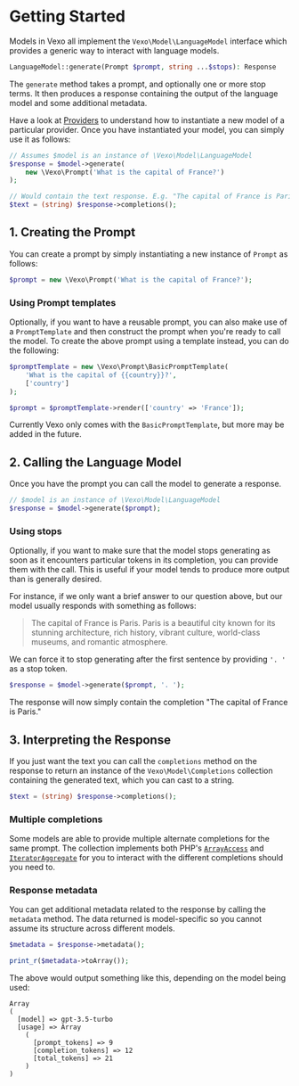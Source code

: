 # Getting Started

Models in Vexo all implement the `Vexo\Model\LanguageModel` interface which provides a generic way to interact with language models.

```php
LanguageModel::generate(Prompt $prompt, string ...$stops): Response
```

The `generate` method takes a prompt, and optionally one or more stop terms. It then produces a response containing the output of the language model and some additional metadata.

Have a look at [Providers](providers/) to understand how to instantiate a new model of a particular provider. Once you have instantiated your model, you can simply use it as follows:

```php
// Assumes $model is an instance of \Vexo\Model\LanguageModel
$response = $model->generate(
    new \Vexo\Prompt('What is the capital of France?')
);

// Would contain the text response. E.g. "The capital of France is Paris."
$text = (string) $response->completions();
```

## 1. Creating the Prompt

You can create a prompt by simply instantiating a new instance of `Prompt` as follows:

```php
$prompt = new \Vexo\Prompt('What is the capital of France?');
```

### Using Prompt templates

Optionally, if you want to have a reusable prompt, you can also make use of a `PromptTemplate` and then construct the prompt when you're ready to call the model. To create the above prompt using a template instead, you can do the following:

```php
$promptTemplate = new \Vexo\Prompt\BasicPromptTemplate(
    'What is the capital of {{country}}?',
    ['country']
);

$prompt = $promptTemplate->render(['country' => 'France']);
```

Currently Vexo only comes with the `BasicPromptTemplate`, but more may be added in the future.

## 2. Calling the Language Model

Once you have the prompt you can call the model to generate a response.

```php
// $model is an instance of \Vexo\Model\LanguageModel
$response = $model->generate($prompt);
```

### Using stops

Optionally, if you want to make sure that the model stops generating as soon as it encounters particular tokens in its completion, you can provide them with the call. This is useful if your model tends to produce more output than is generally desired.

For instance, if we only want a brief answer to our question above, but our model usually responds with something as follows:

> The capital of France is Paris. Paris is a beautiful city known for its stunning architecture, rich history, vibrant culture, world-class museums, and romantic atmosphere.

We can force it to stop generating after the first sentence by providing `'. '` as a stop token.

```php
$response = $model->generate($prompt, '. ');
```

The response will now simply contain the completion "The capital of France is Paris."

## 3. Interpreting the Response

If you just want the text you can call the `completions` method on the response to return an instance of the `Vexo\Model\Completions` collection containing the generated text, which you can cast to a string.

```php
$text = (string) $response->completions();
```

### Multiple completions

Some models are able to provide multiple alternate completions for the same prompt. The collection implements both PHP's [`ArrayAccess`](https://www.php.net/manual/en/class.arrayaccess.php) and [`IteratorAggregate`](https://www.php.net/manual/en/class.iteratoraggregate) for you to interact with the different completions should you need to.

### Response metadata

You can get additional metadata related to the response by calling the `metadata` method. The data returned is model-specific so you cannot assume its structure across different models.

```php
$metadata = $response->metadata();

print_r($metadata->toArray());
```

The above would output something like this, depending on the model being used:

```
Array
(
  [model] => gpt-3.5-turbo
  [usage] => Array
    (
      [prompt_tokens] => 9
      [completion_tokens] => 12
      [total_tokens] => 21
    )
)
```
